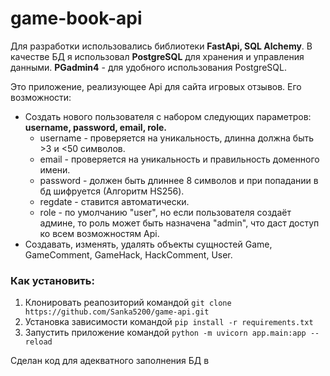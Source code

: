 # game-book-api

Для разработки использовались библиотеки **FastApi, SQL Alchemy**.
В качестве БД я использовал **PostgreSQL** для хранения и управления данными. **PGadmin4** - для удобного использования PostgreSQL.

Это приложение, реализующее Api для сайта игровых отзывов. Его возможности:

- Создать нового пользователя с набором следующих параметров: **username, password, email, role.**
  - username - проверяется на уникальность, длинна должна быть >3 и <50 символов.
  - email - проверяется на уникальность и правильность доменного имени.
  - password - должен быть длиннее 8 символов и при попадании в бд шифруется (Алгоритм HS256).
  - regdate - ставится автоматически.
  - role - по умолчанию "user", но если пользователя создаёт админе, то роль может быть назначена "admin", что даст доступ ко всем возможностям Api.
- Создавать, изменять, удалять объекты сущностей Game, GameComment, GameHack, HackComment, User.

### Как установить:

1. Клонировать реапозиторий командой `git clone https://github.com/Sanka5200/game-api.git`
2. Установка зависимости командой `pip install -r requirements.txt`
3. Запустить приложение командой `python -m uvicorn app.main:app --reload`

Сделан код для адекватного заполнения БД в 
